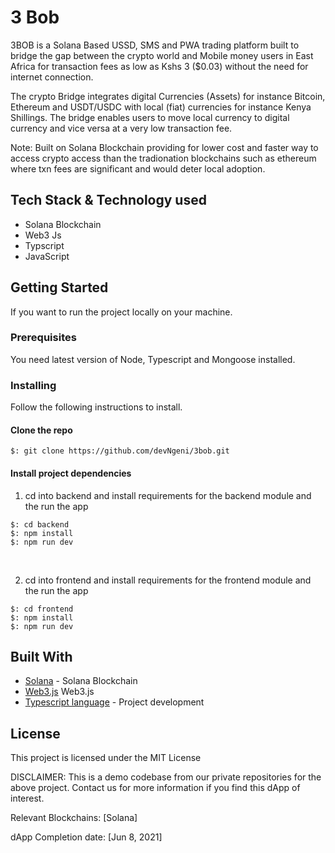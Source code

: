
# 3 Bob

3BOB is a Solana Based USSD, SMS and PWA trading platform built to bridge the gap between the crypto world and Mobile money users in East Africa for transaction fees as low as Kshs 3 ($0.03) without the need for internet connection.

The crypto Bridge integrates digital Currencies (Assets) for instance Bitcoin, Ethereum and USDT/USDC with local (fiat) currencies for instance Kenya Shillings.
The bridge enables users to move local currency to digital currency and vice versa at a very low transaction fee.

Note: Built on Solana Blockchain providing for lower cost and faster way to access crypto access than the tradionation blockchains such as ethereum where txn fees are significant and would deter local adoption.

## Tech Stack & Technology used
- Solana Blockchain 
- Web3 Js
- Typscript 
- JavaScript 
  

## Getting Started

If you want to run the project locally on your machine.

  

### Prerequisites

  

You need latest version of Node, Typescript and Mongoose installed.

  
  

### Installing

  

Follow the following instructions to install.

#### Clone the repo

  

```
$: git clone https://github.com/devNgeni/3bob.git
```

#### Install project dependencies

1. cd into backend and install requirements for the backend module and the run the app
```
$: cd backend
$: npm install
$: npm run dev
```
<br>

2. cd into frontend and install requirements for the frontend module and the run the app
```
$: cd frontend
$: npm install
$: npm run dev
```


## Built With

  

*  [Solana](https://solana.com/) - Solana Blockchain
*  [Web3.js](https://web3js.readthedocs.io/en/v1.3.4/) Web3.js
*  [Typescript language](https://www.typescriptlang.org/) - Project development


## License

  

This project is licensed under the MIT License

DISCLAIMER: This is a demo codebase from our private repositories for the above project. Contact us for more information if you find this dApp of interest.

Relevant Blockchains: [Solana]

dApp Completion date: [Jun 8, 2021]
